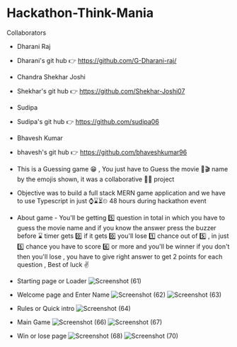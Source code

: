 # Hackathon-Think-Mania
Collaborators
- Dharani Raj
- Dharani's git hub 👉 https://github.com/G-Dharani-raj/

- Chandra Shekhar Joshi
- Shekhar's git hub 👉 https://github.com/Shekhar-Joshi07

- Sudipa
- Sudipa's git hub 👉 https://github.com/sudipa06

- Bhavesh Kumar
- bhavesh's git hub 👉 https://github.com/bhaveshkumar96

- This is a Guessing game 😁 , You just have to Guess the movie 🎥🎬 name by the emojis shown, it was a collaborative 👭👭 project
- Objective was to build a full stack MERN game application and we have to use Typescript in just ⌚⌛⏳⏲ 48 hours during hackathon event
- About game - You'll be getting 5️⃣ question in total in which you have to guess the movie name and if you know the answer press the buzzer before ⌛ timer gets 0️⃣ if it gets 0️⃣ you'll lose 1️⃣ chance out of 5️⃣ , in just 5️⃣ chance you have to score 6️⃣ or more and you'll be winner if you don't then you'll lose , you have to give right answer to get 2 points for each question , Best of luck ✌
- Starting page or Loader
![Screenshot (61)](https://user-images.githubusercontent.com/110034571/222943591-1c600d4b-2411-4454-bf6e-98ffbb795c21.png)

- Welcome page and Enter Name
![Screenshot (62)](https://user-images.githubusercontent.com/110034571/222943600-a96c68f1-f069-4f5c-80ae-40be3a0ee607.png)
![Screenshot (63)](https://user-images.githubusercontent.com/110034571/222943608-40b5cc24-3323-4e85-a5fc-ac798a922b89.png)

- Rules or Quick intro
![Screenshot (64)](https://user-images.githubusercontent.com/110034571/222943626-2b0c1bfc-0172-4894-bd6a-ffa94759d264.png)
- Main Game
![Screenshot (66)](https://user-images.githubusercontent.com/110034571/222943643-5fca9ece-f95e-47e3-bd76-f4eb865a6b0a.png)
![Screenshot (67)](https://user-images.githubusercontent.com/110034571/222943645-a070753b-d896-45bf-a31f-dca4604d67b1.png)

- Win or lose page
![Screenshot (68)](https://user-images.githubusercontent.com/110034571/222943651-9037607b-9572-4428-ae29-1fb8f923a076.png)
![Screenshot (70)](https://user-images.githubusercontent.com/110034571/222943654-9a4bfa04-9844-45ff-b659-fe032fb3664b.png)
